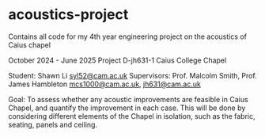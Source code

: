 # acoustics-project
Contains all code for my 4th year engineering project on the acoustics of Caius chapel

October 2024 - June 2025
Project D-jh631-1 Caius College Chapel

Student: Shawn Li syl52@cam.ac.uk
Supervisors: Prof. Malcolm Smith, Prof. James Hambleton mcs1000@cam.ac.uk, jh631@cam.ac.uk

Goal:
To assess whether any acoustic improvements are feasible in Caius Chapel, and quantify the
improvement in each case. This will be done by considering different elements of the Chapel in
isolation, such as the fabric, seating, panels and ceiling.
